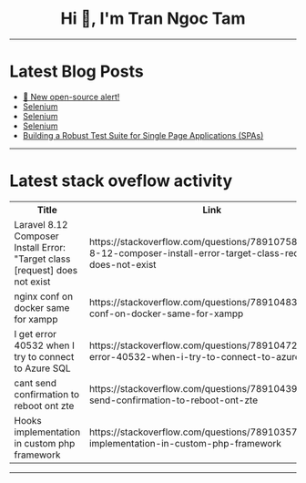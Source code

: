 <h1 align="center">Hi 👋, I'm Tran Ngoc Tam</h1>

---

# Latest Blog Posts 
<!-- BLOG-POST-LIST:START -->
- [🚀 New open-source alert!](https://dev.to/twentyone24/new-open-source-alert-1193)
- [Selenium](https://dev.to/selvakumar/selenium-3h6a)
- [Selenium](https://dev.to/selvakumar/selenium-1k7p)
- [Selenium](https://dev.to/selvakumar/selenium-425b)
- [Building a Robust Test Suite for Single Page Applications &lpar;SPAs&rpar;](https://dev.to/aswani25/building-a-robust-test-suite-for-single-page-applications-spas-3cbe)
<!-- BLOG-POST-LIST:END -->

---

# Latest stack oveflow activity
<table>
  <tr><th>Title</th><th>Link</th></tr>
  <!-- STACKOVERFLOW:START --><tr><td>Laravel 8.12 Composer Install Error: &quot;Target class [request] does not exist</td><td>https://stackoverflow.com/questions/78910758/laravel-8-12-composer-install-error-target-class-request-does-not-exist</td></tr><tr><td>nginx conf on docker same for xampp</td><td>https://stackoverflow.com/questions/78910483/nginx-conf-on-docker-same-for-xampp</td></tr><tr><td>I get error 40532 when I try to connect to Azure SQL</td><td>https://stackoverflow.com/questions/78910472/i-get-error-40532-when-i-try-to-connect-to-azure-sql</td></tr><tr><td>cant send confirmation to reboot ont zte</td><td>https://stackoverflow.com/questions/78910439/cant-send-confirmation-to-reboot-ont-zte</td></tr><tr><td>Hooks implementation in custom php framework</td><td>https://stackoverflow.com/questions/78910357/hooks-implementation-in-custom-php-framework</td></tr><!-- STACKOVERFLOW:END -->
</table>

---


